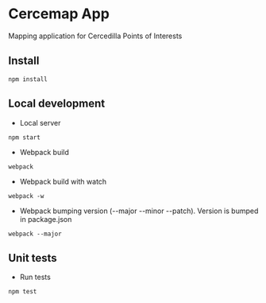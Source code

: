 # Cercemap App
Mapping application for Cercedilla Points of Interests

## Install
```
npm install
```

## Local development
* Local server
```
npm start
```

* Webpack build
```
webpack
```

* Webpack build with watch
```
webpack -w
```

* Webpack bumping version (--major --minor --patch). Version is bumped in package.json
```
webpack --major
```

## Unit tests
* Run tests
```
npm test
```
